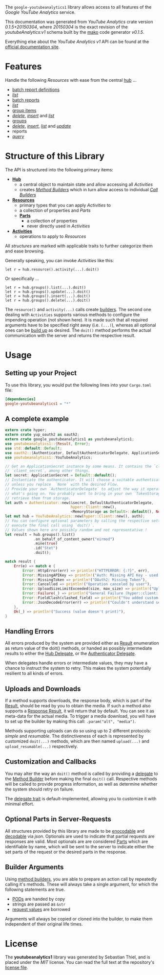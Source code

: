 <!---
DO NOT EDIT !
This file was generated automatically from 'src/mako/api/README.md.mako'
DO NOT EDIT !
-->
The `google-youtubeanalytics1` library allows access to all features of the *Google YouTube Analytics* service.

This documentation was generated from *YouTube Analytics* crate version *0.1.5+20150304*, where *20150304* is the exact revision of the *youtubeAnalytics:v1* schema built by the [mako](http://www.makotemplates.org/) code generator *v0.1.5*.

Everything else about the *YouTube Analytics* *v1* API can be found at the
[official documentation site](http://developers.google.com/youtube/analytics/).
# Features

Handle the following *Resources* with ease from the central [hub](http://byron.github.io/google-apis-rs/google_youtubeanalytics1/struct.YouTubeAnalytics.html) ... 

* [batch report definitions](http://byron.github.io/google-apis-rs/google_youtubeanalytics1/struct.BatchReportDefinition.html)
 * [*list*](http://byron.github.io/google-apis-rs/google_youtubeanalytics1/struct.BatchReportDefinitionListCall.html)
* [batch reports](http://byron.github.io/google-apis-rs/google_youtubeanalytics1/struct.BatchReport.html)
 * [*list*](http://byron.github.io/google-apis-rs/google_youtubeanalytics1/struct.BatchReportListCall.html)
* [group items](http://byron.github.io/google-apis-rs/google_youtubeanalytics1/struct.GroupItem.html)
 * [*delete*](http://byron.github.io/google-apis-rs/google_youtubeanalytics1/struct.GroupItemDeleteCall.html), [*insert*](http://byron.github.io/google-apis-rs/google_youtubeanalytics1/struct.GroupItemInsertCall.html) and [*list*](http://byron.github.io/google-apis-rs/google_youtubeanalytics1/struct.GroupItemListCall.html)
* [groups](http://byron.github.io/google-apis-rs/google_youtubeanalytics1/struct.Group.html)
 * [*delete*](http://byron.github.io/google-apis-rs/google_youtubeanalytics1/struct.GroupDeleteCall.html), [*insert*](http://byron.github.io/google-apis-rs/google_youtubeanalytics1/struct.GroupInsertCall.html), [*list*](http://byron.github.io/google-apis-rs/google_youtubeanalytics1/struct.GroupListCall.html) and [*update*](http://byron.github.io/google-apis-rs/google_youtubeanalytics1/struct.GroupUpdateCall.html)
* reports
 * [*query*](http://byron.github.io/google-apis-rs/google_youtubeanalytics1/struct.ReportQueryCall.html)




# Structure of this Library

The API is structured into the following primary items:

* **[Hub](http://byron.github.io/google-apis-rs/google_youtubeanalytics1/struct.YouTubeAnalytics.html)**
    * a central object to maintain state and allow accessing all *Activities*
    * creates [*Method Builders*](http://byron.github.io/google-apis-rs/google_youtubeanalytics1/trait.MethodsBuilder.html) which in turn
      allow access to individual [*Call Builders*](http://byron.github.io/google-apis-rs/google_youtubeanalytics1/trait.CallBuilder.html)
* **[Resources](http://byron.github.io/google-apis-rs/google_youtubeanalytics1/trait.Resource.html)**
    * primary types that you can apply *Activities* to
    * a collection of properties and *Parts*
    * **[Parts](http://byron.github.io/google-apis-rs/google_youtubeanalytics1/trait.Part.html)**
        * a collection of properties
        * never directly used in *Activities*
* **[Activities](http://byron.github.io/google-apis-rs/google_youtubeanalytics1/trait.CallBuilder.html)**
    * operations to apply to *Resources*

All *structures* are marked with applicable traits to further categorize them and ease browsing.

Generally speaking, you can invoke *Activities* like this:

```Rust,ignore
let r = hub.resource().activity(...).doit()
```

Or specifically ...

```ignore
let r = hub.groups().list(...).doit()
let r = hub.groups().update(...).doit()
let r = hub.groups().insert(...).doit()
let r = hub.groups().delete(...).doit()
```

The `resource()` and `activity(...)` calls create [builders][builder-pattern]. The second one dealing with `Activities` 
supports various methods to configure the impending operation (not shown here). It is made such that all required arguments have to be 
specified right away (i.e. `(...)`), whereas all optional ones can be [build up][builder-pattern] as desired.
The `doit()` method performs the actual communication with the server and returns the respective result.

# Usage

## Setting up your Project

To use this library, you would put the following lines into your `Cargo.toml` file:

```toml
[dependencies]
google-youtubeanalytics1 = "*"
```

## A complete example

```Rust
extern crate hyper;
extern crate yup_oauth2 as oauth2;
extern crate google_youtubeanalytics1 as youtubeanalytics1;
use youtubeanalytics1::{Result, Error};
use std::default::Default;
use oauth2::{Authenticator, DefaultAuthenticatorDelegate, ApplicationSecret, MemoryStorage};
use youtubeanalytics1::YouTubeAnalytics;

// Get an ApplicationSecret instance by some means. It contains the `client_id` and 
// `client_secret`, among other things.
let secret: ApplicationSecret = Default::default();
// Instantiate the authenticator. It will choose a suitable authentication flow for you, 
// unless you replace  `None` with the desired Flow.
// Provide your own `AuthenticatorDelegate` to adjust the way it operates and get feedback about 
// what's going on. You probably want to bring in your own `TokenStorage` to persist tokens and
// retrieve them from storage.
let auth = Authenticator::new(&secret, DefaultAuthenticatorDelegate,
                              hyper::Client::new(),
                              <MemoryStorage as Default>::default(), None);
let mut hub = YouTubeAnalytics::new(hyper::Client::new(), auth);
// You can configure optional parameters by calling the respective setters at will, and
// execute the final call using `doit()`.
// Values shown here are possibly random and not representative !
let result = hub.groups().list()
             .on_behalf_of_content_owner("eirmod")
             .mine(true)
             .id("Stet")
             .doit();

match result {
    Err(e) => match e {
        Error::HttpError(err) => println!("HTTPERROR: {:?}", err),
        Error::MissingAPIKey => println!("Auth: Missing API Key - used if there are no scopes"),
        Error::MissingToken => println!("OAuth2: Missing Token"),
        Error::Cancelled => println!("Operation canceled by user"),
        Error::UploadSizeLimitExceeded(size, max_size) => println!("Upload size too big: {} of {}", size, max_size),
        Error::Failure(_) => println!("General Failure (hyper::client::Response doesn't print)"),
        Error::FieldClash(clashed_field) => println!("You added custom parameter which is part of builder: {:?}", clashed_field),
        Error::JsonDecodeError(err) => println!("Couldn't understand server reply - maybe API needs update: {:?}", err),
    },
    Ok(_) => println!("Success (value doesn't print)"),
}

```
## Handling Errors

All errors produced by the system are provided either as [Result](http://byron.github.io/google-apis-rs/google_youtubeanalytics1/enum.Result.html) enumeration as return value of 
the doit() methods, or handed as possibly intermediate results to either the 
[Hub Delegate](http://byron.github.io/google-apis-rs/google_youtubeanalytics1/trait.Delegate.html), or the [Authenticator Delegate](http://byron.github.io/google-apis-rs/google_youtubeanalytics1/../yup-oauth2/trait.AuthenticatorDelegate.html).

When delegates handle errors or intermediate values, they may have a chance to instruct the system to retry. This 
makes the system potentially resilient to all kinds of errors.

## Uploads and Downloads
If a method supports downloads, the response body, which is part of the [Result](http://byron.github.io/google-apis-rs/google_youtubeanalytics1/enum.Result.html), should be
read by you to obtain the media.
If such a method also supports a [Response Result](http://byron.github.io/google-apis-rs/google_youtubeanalytics1/trait.ResponseResult.html), it will return that by default.
You can see it as meta-data for the actual media. To trigger a media download, you will have to set up the builder by making
this call: `.param("alt", "media")`.

Methods supporting uploads can do so using up to 2 different protocols: 
*simple* and *resumable*. The distinctiveness of each is represented by customized 
`doit(...)` methods, which are then named `upload(...)` and `upload_resumable(...)` respectively.

## Customization and Callbacks

You may alter the way an `doit()` method is called by providing a [delegate](http://byron.github.io/google-apis-rs/google_youtubeanalytics1/trait.Delegate.html) to the 
[Method Builder](http://byron.github.io/google-apis-rs/google_youtubeanalytics1/trait.CallBuilder.html) before making the final `doit()` call. 
Respective methods will be called to provide progress information, as well as determine whether the system should 
retry on failure.

The [delegate trait](http://byron.github.io/google-apis-rs/google_youtubeanalytics1/trait.Delegate.html) is default-implemented, allowing you to customize it with minimal effort.

## Optional Parts in Server-Requests

All structures provided by this library are made to be [enocodable](http://byron.github.io/google-apis-rs/google_youtubeanalytics1/trait.RequestValue.html) and 
[decodable](http://byron.github.io/google-apis-rs/google_youtubeanalytics1/trait.ResponseResult.html) via *json*. Optionals are used to indicate that partial requests are responses 
are valid.
Most optionals are are considered [Parts](http://byron.github.io/google-apis-rs/google_youtubeanalytics1/trait.Part.html) which are identifiable by name, which will be sent to 
the server to indicate either the set parts of the request or the desired parts in the response.

## Builder Arguments

Using [method builders](http://byron.github.io/google-apis-rs/google_youtubeanalytics1/trait.CallBuilder.html), you are able to prepare an action call by repeatedly calling it's methods.
These will always take a single argument, for which the following statements are true.

* [PODs][wiki-pod] are handed by copy
* strings are passed as `&str`
* [request values](http://byron.github.io/google-apis-rs/google_youtubeanalytics1/trait.RequestValue.html) are borrowed

Arguments will always be copied or cloned into the builder, to make them independent of their original life times.

[wiki-pod]: http://en.wikipedia.org/wiki/Plain_old_data_structure
[builder-pattern]: http://en.wikipedia.org/wiki/Builder_pattern
[google-go-api]: https://github.com/google/google-api-go-client

# License
The **youtubeanalytics1** library was generated by Sebastian Thiel, and is placed 
under the *MIT* license.
You can read the full text at the repository's [license file][repo-license].

[repo-license]: https://github.com/Byron/google-apis-rs/LICENSE.md
